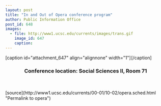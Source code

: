 ```yaml
---
layout: post
title: "In and Out of Opera conference program"
author: Public Information Office
post_id: 648
images:
  - file: http://www1.ucsc.edu/currents/images/trans.gif
    image_id: 647
    caption: 
---
```


[caption id="attachment_647" align="alignnone" width="1"]<a href="http://localhost/mysite/wp-content/uploads/2000/10/trans.gif"><img class="size-full wp-image-647" src="http://localhost/mysite/wp-content/uploads/2000/10/trans.gif" alt="" width="1" height="1" /></a>[/caption]
<h3 align="center">
  Conference location: Social Sciences II, Room 71
</h3><br>
<br>
[source](http://www1.ucsc.edu/currents/00-01/10-02/opera.sched.html "Permalink to opera")

